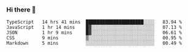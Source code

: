 ### Hi there 👋
<!--START_SECTION:waka-->
```text
TypeScript   14 hrs 41 mins  █████████████████████░░░░   83.94 % 
JavaScript   1 hr 14 mins    █▓░░░░░░░░░░░░░░░░░░░░░░░   07.13 % 
JSON         1 hr 9 mins     █▓░░░░░░░░░░░░░░░░░░░░░░░   06.61 % 
CSS          9 mins          ▒░░░░░░░░░░░░░░░░░░░░░░░░   00.95 % 
Markdown     5 mins          ░░░░░░░░░░░░░░░░░░░░░░░░░   00.49 % 
```
<!--END_SECTION:waka-->

<!--
**keithort/keithort** is a ✨ _special_ ✨ repository because its `README.md` (this file) appears on your GitHub profile.

Here are some ideas to get you started:

- 🔭 I’m currently working on ...
- 🌱 I’m currently learning ...
- 👯 I’m looking to collaborate on ...
- 🤔 I’m looking for help with ...
- 💬 Ask me about ...
- 📫 How to reach me: ...
- 😄 Pronouns: ...
- ⚡ Fun fact: ...
-->
